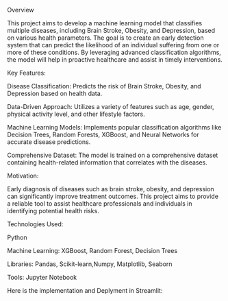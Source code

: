 Overview

This project aims to develop a machine learning model that classifies multiple diseases, including Brain Stroke, Obesity, and Depression, based on various health parameters. 
The goal is to create an early detection system that can predict the likelihood of an individual suffering from one or more of these conditions. 
By leveraging advanced classification algorithms, the model will help in proactive healthcare and assist in timely interventions.

Key Features:

Disease Classification: Predicts the risk of Brain Stroke, Obesity, and Depression based on health data.

Data-Driven Approach: Utilizes a variety of features such as age, gender, physical activity level, and other lifestyle factors.

Machine Learning Models: Implements popular classification algorithms like Decision Trees, Random Forests, XGBoost, and Neural Networks for accurate disease predictions.

Comprehensive Dataset: The model is trained on a comprehensive dataset containing health-related information that correlates with the diseases.

Motivation:

Early diagnosis of diseases such as brain stroke, obesity, and depression can significantly improve treatment outcomes. This project aims to provide a reliable tool to assist healthcare professionals and individuals in identifying potential health risks.

Technologies Used:

Python

Machine Learning: XGBoost, Random Forest, Decision Trees

Libraries: Pandas, Scikit-learn,Numpy, Matplotlib, Seaborn

Tools: Jupyter Notebook

Here is the implementation and Deplyment in Streamlit:
